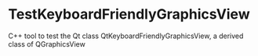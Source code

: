 # TestKeyboardFriendlyGraphicsView
C++ tool to test the Qt class QtKeyboardFriendlyGraphicsView, a derived class of QGraphicsView
